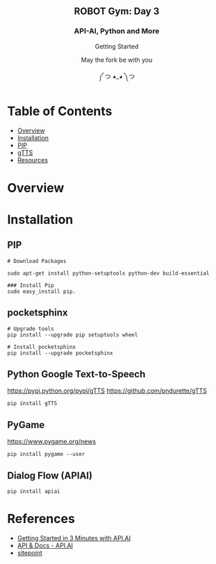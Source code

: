 <h2 align="center">ROBOT Gym: Day 3</h2>
<h3 align="center">API-AI, Python and More</h3>
<p align="center">Getting Started</p>
<p align="center">May the fork be with you</p>
<p align="center">༼ つ ◕_◕ ༽つ</p>

# Table of Contents
- [Overview](#overview)
- [Installation](#installation)
- [PIP](#PIP)
- [gTTS](#gTTS)
- [Resources](#resources)

# Overview

# Installation

## PIP
```
# Download Packages

sudo apt-get install python-setuptools python-dev build-essential
```

```
### Install Pip
sudo easy_install pip.
```

## pocketsphinx
```
# Upgrade tools
pip install --upgrade pip setuptools wheel
```

```
# Install pocketsphinx
pip install --upgrade pocketsphinx
```
## Python Google Text-to-Speech

https://pypi.python.org/pypi/gTTS
https://github.com/pndurette/gTTS

```
pip install gTTS
```

## PyGame

https://www.pygame.org/news

```
pip install pygame --user
```

## Dialog Flow (APIAI)

```
pip install apiai
```

# References

- [Getting Started in 3 Minutes with API.AI](https://www.youtube.com/watch?v=Om7tyGGemXI)
- [API & Docs - API.AI](https://dialogflow.com/docs/getting-started/basics)
- [sitepoint](https://www.sitepoint.com/how-to-build-your-own-ai-assistant-using-api-ai/)



